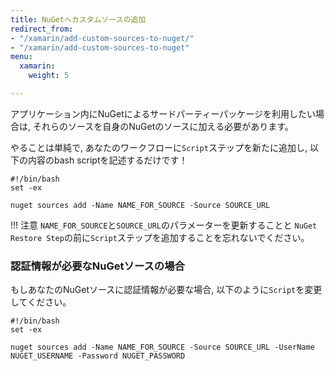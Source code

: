 ```yaml
---
title: NuGetへカスタムソースの追加
redirect_from:
- "/xamarin/add-custom-sources-to-nuget/"
- "/xamarin/add-custom-sources-to-nuget"
menu:
  xamarin:
    weight: 5

---
```

アプリケーション内にNuGetによるサードパーティーパッケージを利用したい場合は,
それらのソースを自身のNuGetのソースに加える必要があります。

やることは単純で, あなたのワークフローに`Script`ステップを新たに追加し, 以下の内容のbash scriptを記述するだけです！

```
#!/bin/bash
set -ex

nuget sources add -Name NAME_FOR_SOURCE -Source SOURCE_URL
```

!!! 注意
    `NAME_FOR_SOURCE`と`SOURCE_URL`のパラメーターを更新することと
    `NuGet Restore Step`の前に`Script`ステップを追加することを忘れないでください。


### 認証情報が必要なNuGetソースの場合

もしあなたのNuGetソースに認証情報が必要な場合, 以下のように`Script`を変更してください。

```
#!/bin/bash
set -ex

nuget sources add -Name NAME_FOR_SOURCE -Source SOURCE_URL -UserName NUGET_USERNAME -Password NUGET_PASSWORD
```